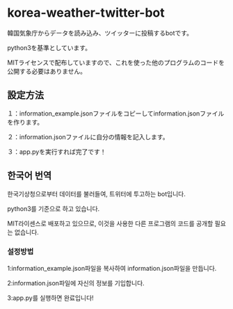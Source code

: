# korea-weather-twitter-bot
韓国気象庁からデータを読み込み、ツイッターに投稿するbotです。

python3を基準としています。

MITライセンスで配布していますので、これを使った他のプログラムのコードを公開する必要はありません。

## 設定方法
１：information_example.jsonファイルをコピーしてinformation.jsonファイルを作ります。

２：information.jsonファイルに自分の情報を記入します。

３：app.pyを実行すれば完了です！

## 한국어 번역
한국기상청으로부터 데이터를 불러들여, 트위터에 투고하는 bot입니다.

python3를 기준으로 하고 있습니다.

MIT라이센스로 배포하고 있으므로, 이것을 사용한 다른 프로그램의 코드를 공개할 필요는 없습니다.

### 설정방법
1:information_example.json파일을 복사하여 information.json파일을 만듭니다.

2:information.json파일에 자신의 정보를 기입합니다.

3:app.py를 실행하면 완료입니다!